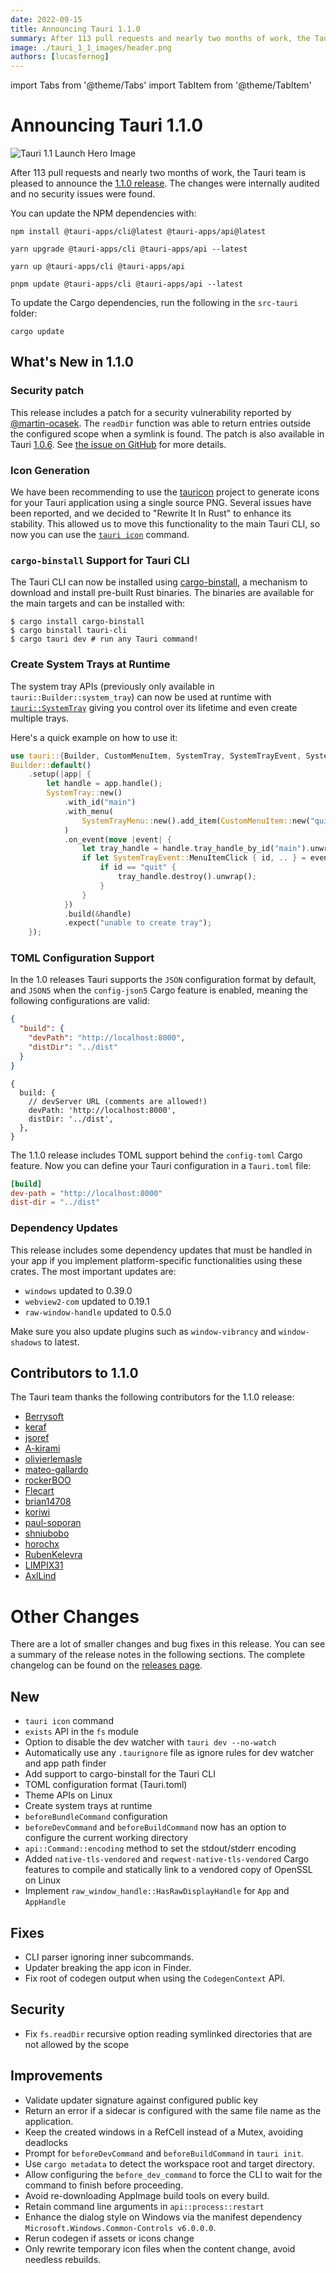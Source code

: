 ```yaml
---
date: 2022-09-15
title: Announcing Tauri 1.1.0
summary: After 113 pull requests and nearly two months of work, the Tauri team is pleased to announce the 1.1.0 release.
image: ./tauri_1_1_images/header.png
authors: [lucasfernog]
---
```


import Tabs from '@theme/Tabs'
import TabItem from '@theme/TabItem'

# Announcing Tauri 1.1.0

![Tauri 1.1 Launch Hero Image](./tauri_1_1_images/header.png)

After 113 pull requests and nearly two months of work, the Tauri team is pleased to announce the [1.1.0 release](https://github.com/tauri-apps/tauri/releases/tag/tauri-v1.1.0). The changes were internally audited and no security issues were found.

<!--truncate-->

You can update the NPM dependencies with:

<Tabs groupId="package-manager">
  <TabItem value="npm">

```shell
npm install @tauri-apps/cli@latest @tauri-apps/api@latest
```

  </TabItem>
  <TabItem value="Yarn Classic">

```shell
yarn upgrade @tauri-apps/cli @tauri-apps/api --latest
```

  </TabItem>
  <TabItem value="Yarn Berry">

```shell
yarn up @tauri-apps/cli @tauri-apps/api
```

  </TabItem>
  <TabItem value="pnpm">

```shell
pnpm update @tauri-apps/cli @tauri-apps/api --latest
```

  </TabItem>
</Tabs>

To update the Cargo dependencies, run the following in the `src-tauri` folder:

```shell
cargo update
```

## What's New in 1.1.0

### Security patch

This release includes a patch for a security vulnerability reported by [@martin-ocasek](https://github.com/martin-ocasek). The `readDir` function was able to return entries outside the configured scope when a symlink is found. The patch is also available in Tauri [1.0.6](https://github.com/tauri-apps/tauri/releases/tag/tauri-v1.0.6). See [the issue on GitHub](https://github.com/tauri-apps/tauri/issues/4882) for more details.

### Icon Generation

We have been recommending to use the [tauricon](https://github.com/tauri-apps/tauricon) project to generate icons for your Tauri application using a single source PNG. Several issues have been reported, and we decided to "Rewrite It In Rust" to enhance its stability. This allowed us to move this functionality to the main Tauri CLI, so now you can use the [`tauri icon`](https://tauri.app/v1/api/cli#icon) command.

### `cargo-binstall` Support for Tauri CLI

The Tauri CLI can now be installed using [cargo-binstall](https://github.com/cargo-bins/cargo-binstall), a mechanism to download and install pre-built Rust binaries. The binaries are available for the main targets and can be installed with:

```
$ cargo install cargo-binstall
$ cargo binstall tauri-cli
$ cargo tauri dev # run any Tauri command!
```

### Create System Trays at Runtime

The system tray APIs (previously only available in `tauri::Builder::system_tray`) can now be used at runtime with [`tauri::SystemTray`](https://docs.rs/tauri/1.1.0/tauri/struct.SystemTray.html) giving you control over its lifetime and even create multiple trays.

Here's a quick example on how to use it:

```rust
use tauri::{Builder, CustomMenuItem, SystemTray, SystemTrayEvent, SystemTrayMenu};
Builder::default()
    .setup(|app| {
        let handle = app.handle();
        SystemTray::new()
            .with_id("main")
            .with_menu(
                SystemTrayMenu::new().add_item(CustomMenuItem::new("quit", "Quit"))
            )
            .on_event(move |event| {
                let tray_handle = handle.tray_handle_by_id("main").unwrap();
                if let SystemTrayEvent::MenuItemClick { id, .. } = event {
                    if id == "quit" {
                        tray_handle.destroy().unwrap();
                    }
                }
            })
            .build(&handle)
            .expect("unable to create tray");
    });
```

### TOML Configuration Support

In the 1.0 releases Tauri supports the `JSON` configuration format by default, and `JSON5` when the `config-json5` Cargo feature is enabled, meaning the following configurations are valid:

```json title=tauri.conf.json
{
  "build": {
    "devPath": "http://localhost:8000",
    "distDir": "../dist"
  }
}
```

```json5 title=tauri.conf.json5
{
  build: {
    // devServer URL (comments are allowed!)
    devPath: 'http://localhost:8000',
    distDir: '../dist',
  },
}
```

The 1.1.0 release includes TOML support behind the `config-toml` Cargo feature. Now you can define your Tauri configuration in a `Tauri.toml` file:

```toml title=Tauri.toml
[build]
dev-path = "http://localhost:8000"
dist-dir = "../dist"
```

### Dependency Updates

This release includes some dependency updates that must be handled in your app if you implement platform-specific functionalities using these crates. The most important updates are:

- `windows` updated to 0.39.0
- `webview2-com` updated to 0.19.1
- `raw-window-handle` updated to 0.5.0

Make sure you also update plugins such as `window-vibrancy` and `window-shadows` to latest.

## Contributors to 1.1.0

The Tauri team thanks the following contributors for the 1.1.0 release:

- [Berrysoft](https://github.com/Berrysoft)
- [keraf](https://github.com/keraf)
- [jsoref](https://github.com/jsoref)
- [A-kirami](https://github.com/A-kirami)
- [olivierlemasle](https://github.com/olivierlemasle)
- [mateo-gallardo](https://github.com/mateo-gallardo)
- [rockerBOO](https://github.com/rockerBOO)
- [Flecart](https://github.com/Flecart)
- [brian14708](https://github.com/brian14708)
- [koriwi](https://github.com/koriwi)
- [paul-soporan](https://github.com/paul-soporan)
- [shniubobo](https://github.com/shniubobo)
- [horochx](https://github.com/horochx)
- [RubenKelevra](https://github.com/RubenKelevra)
- [LIMPIX31](https://github.com/LIMPIX31)
- [AxlLind](https://github.com/AxlLind)

# Other Changes

There are a lot of smaller changes and bug fixes in this release. You can see a summary of the release notes in the following sections. The complete changelog can be found on the [releases page](https://tauri.app/releases).

## New

- `tauri icon` command
- `exists` API in the `fs` module
- Option to disable the dev watcher with `tauri dev --no-watch`
- Automatically use any `.taurignore` file as ignore rules for dev watcher and app path finder
- Add support to cargo-binstall for the Tauri CLI
- TOML configuration format (Tauri.toml)
- Theme APIs on Linux
- Create system trays at runtime
- `beforeBundleCommand` configuration
- `beforeDevCommand` and `beforeBuildCommand` now has an option to configure the current working directory
- `api::Command::encoding` method to set the stdout/stderr encoding
- Added `native-tls-vendored` and `reqwest-native-tls-vendored` Cargo features to compile and statically link to a vendored copy of OpenSSL on Linux
- Implement `raw_window_handle::HasRawDisplayHandle` for `App` and `AppHandle`

## Fixes

- CLI parser ignoring inner subcommands.
- Updater breaking the app icon in Finder.
- Fix root of codegen output when using the `CodegenContext` API.

## Security

- Fix `fs.readDir` recursive option reading symlinked directories that are not allowed by the scope

## Improvements

- Validate updater signature against configured public key
- Return an error if a sidecar is configured with the same file name as the application.
- Keep the created windows in a RefCell instead of a Mutex, avoiding deadlocks
- Prompt for `beforeDevCommand` and `beforeBuildCommand` in `tauri init`.
- Use `cargo metadata` to detect the workspace root and target directory.
- Allow configuring the `before_dev_command` to force the CLI to wait for the command to finish before proceeding.
- Avoid re-downloading AppImage build tools on every build.
- Retain command line arguments in `api::process::restart`
- Enhance the dialog style on Windows via the manifest dependency `Microsoft.Windows.Common-Controls v6.0.0.0`.
- Rerun codegen if assets or icons change
- Only rewrite temporary icon files when the content change, avoid needless rebuilds.
